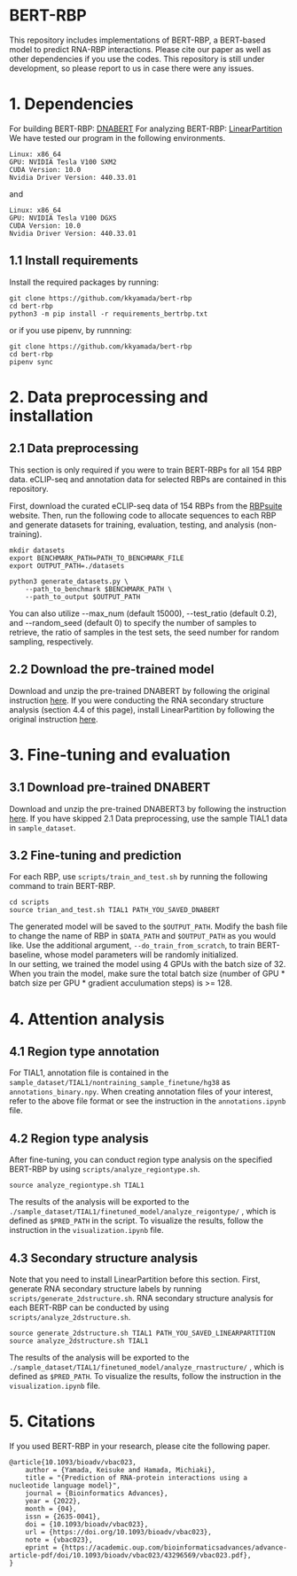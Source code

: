 # BERT-RBP
This repository includes implementations of BERT-RBP, a BERT-based model to predict RNA-RBP interactions. Please cite our paper as well as other dependencies if you use the codes. This repository is still under development, so please report to us in case there were any issues.

# 1. Dependencies
For building BERT-RBP:
[DNABERT](https://github.com/jerryji1993/DNABERT)
For analyzing BERT-RBP:
[LinearPartition](https://github.com/LinearFold/LinearPartition)
We have tested our program in the following environments.
```
Linux: x86_64
GPU: NVIDIA Tesla V100 SXM2
CUDA Version: 10.0
Nvidia Driver Version: 440.33.01
```
and
```
Linux: x86_64
GPU: NVIDIA Tesla V100 DGXS
CUDA Version: 10.0
Nvidia Driver Version: 440.33.01
```

## 1.1 Install requirements
Install the required packages by running:
```
git clone https://github.com/kkyamada/bert-rbp
cd bert-rbp
python3 -m pip install -r requirements_bertrbp.txt
```
or if you use pipenv, by runnning:
```
git clone https://github.com/kkyamada/bert-rbp
cd bert-rbp
pipenv sync
```

# 2. Data preprocessing and installation
## 2.1 Data preprocessing
This section is only required if you were to train BERT-RBPs for all 154 RBP data. eCLIP-seq and annotation data for selected RBPs are contained in this repository.

First, download the curated eCLIP-seq data of 154 RBPs from the [RBPsuite](http://www.csbio.sjtu.edu.cn/bioinf/RBPsuite/) website. Then, run the following code to allocate sequences to each RBP and generate datasets for training, evaluation, testing, and analysis (non-training).
```
mkdir datasets
export BENCHMARK_PATH=PATH_TO_BENCHMARK_FILE
export OUTPUT_PATH=./datasets

python3 generate_datasets.py \
	--path_to_benchmark $BENCHMARK_PATH \
	--path_to_output $OUTPUT_PATH
```
You can also utilize --max_num (default 15000), --test_ratio (default 0.2), and --random_seed (default 0) to specify the number of samples to retrieve, the ratio of samples in the test sets, the seed number for random sampling, respectively. 

## 2.2 Download the pre-trained model
Download and unzip the pre-trained DNABERT by following the original instruction [here](https://github.com/jerryji1993/DNABERT). 
If you were conducting the RNA secondary structure analysis (section 4.4 of this page), install LinearPartition by following the original instruction [here](https://github.com/LinearFold/LinearPartition).

# 3. Fine-tuning and evaluation
## 3.1 Download pre-trained DNABERT
Download and unzip the pre-trained DNABERT3 by following the instruction [here](https://github.com/jerryji1993/DNABERT).
If you have skipped 2.1 Data preprocessing, use the sample TIAL1 data in `sample_dataset`.

## 3.2 Fine-tuning and prediction
For each RBP, use `scripts/train_and_test.sh` by running the following command to train BERT-RBP.
```
cd scripts
source trian_and_test.sh TIAL1 PATH_YOU_SAVED_DNABERT
```
The generated model will be saved to the `$OUTPUT_PATH`. Modify the bash file to change the name of RBP in `$DATA_PATH` and `$OUTPUT_PATH` as you would like. Use the additional argument, `--do_train_from_scratch`, to train BERT-baseline, whose model parameters will be randomly initialized.  
In our setting, we trained the model using 4 GPUs with the batch size of 32. When you train the model, make sure the total batch size (number of GPU * batch size per GPU * gradient acculumation steps) is >= 128.

# 4. Attention analysis
## 4.1 Region type annotation
For TIAL1, annotation file is contained in the `sample_dataset/TIAL1/nontraining_sample_finetune/hg38` as `annotations_binary.npy`. When creating annotation files of your interest, refer to the above file format or see the instruction in the `annotations.ipynb` file.

## 4.2 Region type analysis
After fine-tuning, you can conduct region type analysis on the specified BERT-RBP by using `scripts/analyze_regiontype.sh`.
```
source analyze_regiontype.sh TIAL1
```
The results of the analysis will be exported to the `./sample_dataset/TIAL1/finetuned_model/analyze_reigontype/` , which is defined as `$PRED_PATH` in the script. To visualize the results, follow the instruction in the `visualization.ipynb` file.

## 4.3 Secondary structure analysis
Note that you need to install LinearPartition before this section. First, generate RNA secondary structure labels by running `scripts/generate_2dstructure.sh`. RNA secondary structure analysis for each BERT-RBP can be conducted by using `scripts/analyze_2dstructure.sh`.

```
source generate_2dstructure.sh TIAL1 PATH_YOU_SAVED_LINEARPARTITION
source analyze_2dstructure.sh TIAL1
```
The results of the analysis will be exported to the `./sample_dataset/TIAL1/finetuned_model/analyze_rnastructure/` , which is defined as `$PRED_PATH`. To visualize the results, follow the instruction in the `visualization.ipynb` file.

# 5. Citations
If you used BERT-RBP in your research, please cite the following paper.

```
@article{10.1093/bioadv/vbac023,
    author = {Yamada, Keisuke and Hamada, Michiaki},
    title = "{Prediction of RNA-protein interactions using a nucleotide language model}",
    journal = {Bioinformatics Advances},
    year = {2022},
    month = {04},
    issn = {2635-0041},
    doi = {10.1093/bioadv/vbac023},
    url = {https://doi.org/10.1093/bioadv/vbac023},
    note = {vbac023},
    eprint = {https://academic.oup.com/bioinformaticsadvances/advance-article-pdf/doi/10.1093/bioadv/vbac023/43296569/vbac023.pdf},
}
```
